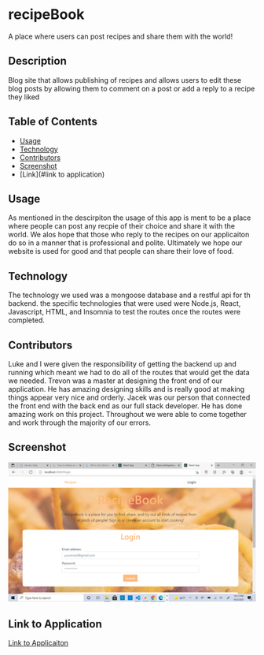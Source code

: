 # recipeBook
A place where users can post recipes and share them with the world!


## Description

Blog site that allows publishing of recipes and allows users to edit these blog posts by allowing them to comment on a post or add a reply to a recipe they liked


## Table of Contents

* [Usage](#usage)
* [Technology](#technology)
* [Contributors](#contribuors)
* [Screenshot](#screenshot)
* [Link](#link to application)

## Usage
As mentioned in the descirpiton the usage of this app is ment to be a place where people can post any recpie of their choice and share it with the world. We alos hope that those who reply to the recipes on our applicaiton do so in a manner that is professional and polite. Ultimately we hope our website is used for good and that people can share their love of food.

## Technology
The technology we used was a mongoose database and a restful api for th backend. the specific technologies that were used were Node.js, React, Javascript, HTML, and Insomnia to test the routes once the routes were completed.

## Contributors
Luke and I were given the responsibility of getting the backend up and running which meant we had to do all of the routes that would get the data we needed. Trevon was a master at designing the front end of our application. He has amazing designing skills and is really good at making things appear very nice and orderly. Jacek was our person that connected the front end with the back end as our full stack developer. He has done amazing work on this project. Throughout we were able to come together and work through the majority of our errors.

## Screenshot
<img src="./images/2021-10-03.png" />

## Link to Application
<a href="https://whispering-island-80418.herokuapp.com/">Link to Applicaiton</a>